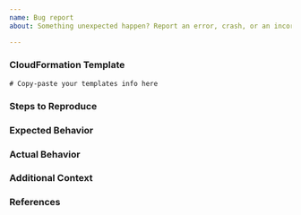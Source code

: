 ```yaml
---
name: Bug report
about: Something unexpected happen? Report an error, crash, or an incorrect behavior here.

---
```


<!--
Hello!

Thank you for opening an issue.  Please note that we try to keep the MongoDB Atlas CloudFormation Resources issue tracker reserved for bug reports.  Please ensure you check open and closed issues first to ensure your issue hasn't already been reported (if it has been reported add a reaction, i.e. +1, to the issue).  

-->

### CloudFormation Template 
<!--
Paste the relevant parts of your MongoDB Atlas CloudFormation Resources configuration file info between the ``` marks below or consider creating a GitHub Gist with the information and share it here.

Please be sure to redact any sensitive information; common examples include API Keys, passwords, other secrets, or any items your project/business may consider sensitive such as hostnames or usernames.
-->

```
# Copy-paste your templates info here
```

### Steps to Reproduce
<!--
-->

### Expected Behavior
<!--
What should have happened?
-->

### Actual Behavior
<!--
What actually happened?
-->

### Additional Context
<!--
Are there anything atypical about your situation that we should know? 
-->

### References
<!--
Are there any other related GitHub issues (open or closed) or Pull Requests that should be linked here? 
-->
